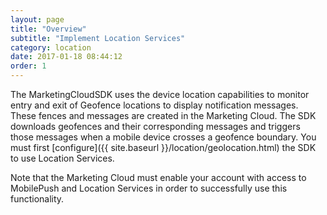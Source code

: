 ```yaml
---
layout: page
title: "Overview"
subtitle: "Implement Location Services"
category: location
date: 2017-01-18 08:44:12
order: 1
---
```

The MarketingCloudSDK uses the device location capabilities to monitor entry and exit of Geofence locations to display notification messages. These fences and messages are created in the Marketing Cloud. The SDK downloads geofences and their corresponding messages and triggers those messages when a mobile device crosses a geofence boundary. You must first [configure]({{ site.baseurl }}/location/geolocation.html) the SDK to use Location Services.

Note that the Marketing Cloud must enable your account with access to MobilePush and Location Services in order to successfully use this functionality.
